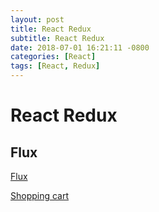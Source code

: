 ```yaml
---
layout: post
title: React Redux
subtitle: React Redux
date: 2018-07-01 16:21:11 -0800
categories: [React]
tags: [React, Redux]
---
```


# React Redux

## Flux

[Flux](https://github.com/facebook/flux)

[Shopping cart](https://codesandbox.io/s/github/reactjs/redux/tree/master/examples/shopping-cart)
